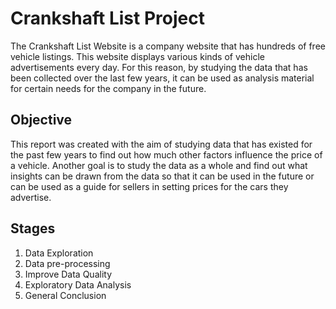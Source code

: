# Crankshaft List Project
The Crankshaft List Website is a company website that has hundreds of free vehicle listings. This website displays various kinds of vehicle advertisements every day. For this reason, by studying the data that has been collected over the last few years, it can be used as analysis material for certain needs for the company in the future.

## Objective
This report was created with the aim of studying data that has existed for the past few years to find out how much other factors influence the price of a vehicle. Another goal is to study the data as a whole and find out what insights can be drawn from the data so that it can be used in the future or can be used as a guide for sellers in setting prices for the cars they advertise.

## Stages
1. Data Exploration
2. Data pre-processing
3. Improve Data Quality
4. Exploratory Data Analysis
5. General Conclusion
